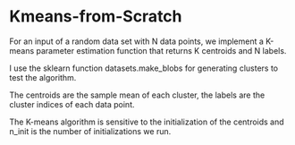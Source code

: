 # Kmeans-from-Scratch

For an input of a random data set with N data points, we implement a K-means parameter estimation function that returns K centroids and N labels.

I use the sklearn function datasets.make_blobs for generating clusters to test the algorithm.

The centroids are the sample mean of each cluster, the labels are the cluster indices of each data point.

The K-means algorithm is sensitive to the initialization of the centroids and n_init is the number of initializations we run.

